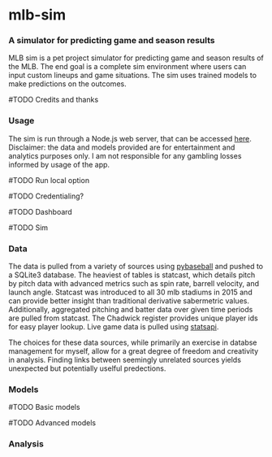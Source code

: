 # mlb-sim
### A simulator for predicting game and season results

MLB sim is a pet project simulator for predicting game and season results of the MLB. The end goal is a complete sim environment where users can input custom lineups and game situations. The sim uses trained models to make predictions on the outcomes.

#TODO Credits and thanks

### Usage
The sim is run through a Node.js web server, that can be accessed [here](www.gnomebaseball.com). Disclaimer: the data and models provided are for entertainment and analytics purposes only. I am not responsible for any gambling losses informed by usage of the app.

#TODO Run local option

#TODO Credentialing?

#TODO Dashboard

#TODO Sim 


### Data
The data is pulled from a variety of sources using [pybaseball](https://github.com/jldbc/pybaseball) and pushed to a SQLite3 database. The heaviest of tables is statcast, which details pitch by pitch data with advanced metrics such as spin rate, barrell velocity, and launch angle. Statcast was introduced to all 30 mlb stadiums in 2015 and can provide better insight than traditional derivative sabermetric values. Additionally, aggregated pitching and batter data over given time periods are pulled from statcast. The Chadwick register provides unique player ids for easy player lookup. Live game data is pulled using [statsapi](https://github.com/toddrob99/MLB-StatsAPI/wiki).

The choices for these data sources, while primarily an exercise in databse management for myself, allow for a great degree of freedom and creativity in analysis. Finding links between seemingly unrelated sources yields unexpected but potentially uselful predections.

### Models

#TODO Basic models

#TODO Advanced models

### Analysis
